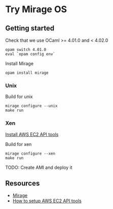 # Try Mirage OS

## Getting started

Check that we use OCaml >= 4.01.0 and < 4.02.0
```
opam switch 4.01.0
eval `opam config env`
```

Install Mirage
```
opam install mirage
```

### Unix

Build for unix
```
mirage configure --unix
make run
```

### Xen

[Install AWS EC2 API tools](http://docs.aws.amazon.com/AWSEC2/latest/CommandLineReference/set-up-ec2-cli-linux.html)

Build for xen
```
mirage configure --xen
make run
```

TODO: Create AMI and deploy it

## Resources

* [Mirage](https://github.com/mirage/mirage)
* [How to setup AWS EC2 API tools](http://docs.aws.amazon.com/AWSEC2/latest/CommandLineReference/set-up-ec2-cli-linux.html)